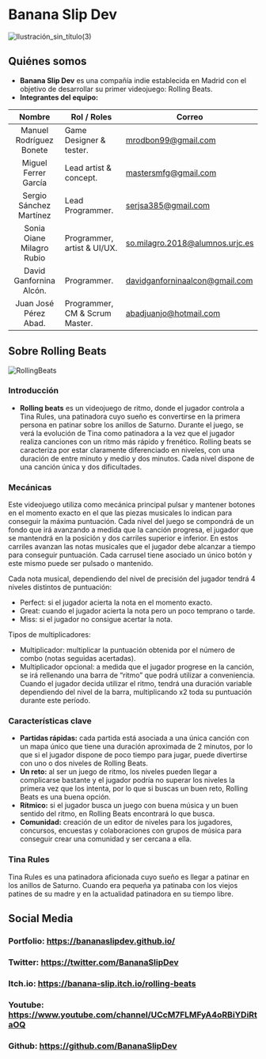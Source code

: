 # Banana Slip Dev 
![Ilustración_sin_título(3)](https://user-images.githubusercontent.com/73433870/138892794-fa5eb0df-264d-4999-9828-c018d4afc400.png)
## Quiénes somos
* **Banana Slip Dev** es una compañía indie establecida en Madrid con el objetivo de desarrollar su primer videojuego: Rolling Beats.
* **Integrantes del equipo:**


| Nombre | Rol / Roles | Correo |
|:--------------:| ------------- | ------------- |
| Manuel Rodríguez Bonete   |     Game Designer & tester.         |  mrodbon99@gmail.com             |
| Miguel Ferrer García      |     Lead artist & concept.          |  mastersmfg@gmail.com            |
| Sergio Sánchez Martínez   |     Lead Programmer.                |  serjsa385@gmail.com             |
| Sonia Oiane Milagro Rubio |     Programmer, artist & UI/UX.     |  so.milagro.2018@alumnos.urjc.es |
| David Ganfornina Alcón.   |     Programmer.                     |  davidganforninaalcon@gmail.com  |
| Juan José Pérez Abad.     |     Programmer, CM & Scrum Master.  |  abadjuanjo@hotmail.com          |


## Sobre Rolling Beats
![RollingBeats](https://user-images.githubusercontent.com/73433870/138893103-01520e24-c9f7-4b15-9033-06547c88691a.jpg)
### Introducción
* **Rolling beats** es un videojuego de ritmo, donde el jugador controla a Tina Rules, una patinadora cuyo sueño es convertirse en la primera persona en patinar sobre los anillos de Saturno.
Durante el juego, se verá la evolución de Tina como patinadora a la vez que el jugador realiza canciones con un ritmo más rápido y frenético.
Rolling beats se caracteriza por estar claramente diferenciado en niveles, con una duración de entre minuto y medio y dos minutos. Cada nivel dispone de una canción única y dos dificultades.

### Mecánicas
Este videojuego utiliza como mecánica principal pulsar y mantener botones en el momento exacto en el que las piezas musicales lo indican para conseguir la máxima puntuación. 
Cada nivel del juego se compondrá de un fondo que irá avanzando a medida que la canción progresa, el jugador que se mantendrá en la posición  y dos carriles superior e inferior.
En estos carriles avanzan las notas musicales que el jugador debe alcanzar a tiempo para conseguir puntuación. Cada carrusel tiene asociado un único botón y este mismo puede ser pulsado o mantenido.

Cada nota musical, dependiendo del nivel de precisión del jugador tendrá 4 niveles distintos de puntuación:
* Perfect: si el jugador acierta la nota en el momento exacto.
* Great: cuando el jugador acierta la nota pero un poco temprano o tarde.
* Miss: si el jugador no consigue acertar la nota.

Tipos de multiplicadores:
* Multiplicador: multiplicar la puntuación obtenida por el número de combo (notas seguidas acertadas).
* Multiplicador opcional: a medida que el jugador progrese en la canción, se irá rellenando una barra de “ritmo” que podrá utilizar a conveniencia. Cuando el jugador decida utilizar el ritmo, tendrá una duración variable dependiendo del nivel de la barra, multiplicando x2 toda su puntuación durante este período.

### Características clave
* **Partidas rápidas:** cada partida está asociada a una única canción con un mapa único que tiene una duración aproximada de 2 minutos, por lo que si el jugador dispone de poco tiempo para jugar, puede divertirse con uno o dos niveles de Rolling Beats.
* **Un reto:** al ser un juego de ritmo, los niveles pueden llegar a complicarse bastante y el jugador podría no superar los niveles la primera vez que los intenta, por lo que si buscas un buen reto, Rolling Beats es una buena opción.
* **Rítmico:** si el jugador busca un juego con buena música y un buen sentido del ritmo, en Rolling Beats encontrará lo que busca.
* **Comunidad:** creación de un editor de niveles para los jugadores, concursos, encuestas y colaboraciones con grupos de música para conseguir crear una comunidad y ser cercana a ella.
### Tina Rules
Tina Rules es una patinadora aficionada cuyo sueño es llegar a patinar en los anillos de Saturno. 
Cuando era pequeña ya patinaba con los viejos patines de su madre y en la actualidad patinadora en su tiempo libre.


## Social Media
### Portfolio: https://bananaslipdev.github.io/
### Twitter: https://twitter.com/BananaSlipDev
### Itch.io: https://banana-slip.itch.io/rolling-beats
### Youtube: https://www.youtube.com/channel/UCcM7FLMFyA4oRBiYDiRtaOQ
### Github: https://github.com/BananaSlipDev


